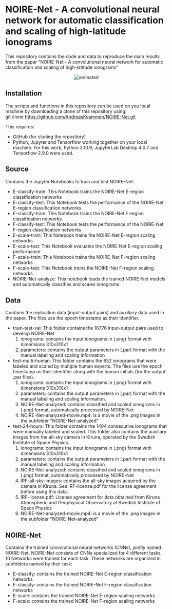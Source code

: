 # NOIRE-Net - A convolutional neural network for automatic classification and scaling of high-latitude ionograms
This repository contains the code and data to reproduce the main results from the paper "NOIRE-Net - A convolutional neural network for automatic classification and scaling of high-latitude ionograms"

<p align="center">
  <img src="NOIRE-Net-analyzed-movie.gif" alt="animated" />
</p>

## Installation 
The scripts and functions in this repository can be used on you local machine by downloading a clone of this repository using: <br />
git clone https://github.com/AndreasKvammen/NOIRE-Net.git

This requires: 
 - GitHub (for cloning the repository)
 - Python, Jupyter and Tensorflow working together on your local machine. For this work, Python 3.10.9, JupyterLab Desktop 4.0.7 and Tensorflow 2.9.0 were used.

## Source
Contains the Jupyter Notebooks to train and test NOIRE-Net:
- E-classify-train: This Notebook trains the NOIRE-Net E-region classification networks
- E-classify-test: This Notebook tests the performance of the NOIRE-Net E-region classification networks
- F-classify-train: This Notebook trains the NOIRE-Net F-region classification networks
- F-classify-test: This Notebook tests the performance of the NOIRE-Net F-region classification networks
- E-scale-train: This Notebook trains the NOIRE-Net E-region scaling networks
- E-scale-test: This Notebook evaluates the NOIRE-Net E-region scaling performance
- F-scale-train: This Notebook trains the NOIRE-Net F-region scaling networks
- F-scale-test: This Notebook trains the NOIRE-Net F-region scaling networks
- NOIRE-Net-analyze: This notebook loads the trained NOIRE-Net models and automatically classifies and scales ionograms

## Data
Contains the replication data (input-output pairs) and auxiliary data used in the paper. The files use the epoch timestamp as their identifier. 
- train-test-val: This folder contains the 16776 input-output pairs used to develop NOIRE-Net
  1. ionograms: contains the input ionograms in (.png) format with dimensions 310x310x1
  2. parameters: contains the output parameters in (.par) format with the manual labeling and scaling information
- test-multi-human: This folder contains the 652 ionograms that were labeled and scaled by multiple human experts. The files use the epoch timestamp as their identifier along with the human initials (for the output .par files).
  1. ionograms: contains the input ionograms in (.png) format with dimensions 310x310x1
  2. parameters: contains the output parameters in (.par) format with the manual labeling and scaling information.
  3. NOIRE-Net-analyzed: contains classified and scaled ionograms in (.png) format, automatically processed by NOIRE-Net
  4. NOIRE-Net-analyzed-movie.mp4: is a movie of the .png images in the subfolder "NOIRE-Net-analyzed"
- test-24-hours: This folder contains the 1404 consecutive ionograms that were manually labeled and scaled. This folder also contains the auxiliary images from the all-sky camera in Kiruna, operated by the Swedish Institute of Space Physics.
  1. ionograms: contains the input ionograms in (.png) format with dimensions 310x310x1
  2. parameters: contains the output parameters in (.par) format with the manual labeling and scaling information
  3. NOIRE-Net-analyzed: contains classified and scaled ionograms in (.png) format, automatically processed by NOIRE-Net
  4. IRF-all-sky-images: contains the all-sky images acquired by the camera in Kiruna. See IRF-license.pdf for the license agreement before using this data.
  5. IRF-license.pdf: License agreement for data obtained from Kiruna Atmospheric and Geophysical Observatory at Swedish Institute of Space Physics
  6. NOIRE-Net-analyzed-movie.mp4: is a movie of the .png images in the subfolder "NOIRE-Net-analyzed"

## NOIRE-Net
Contains the trained convolutional neural networks (CNNs), jointly named NOIRE-Net. NOIRE-Net consists of CNNs specialized for 4 different tasks. 10 Networks were trained for each task. These networks are organized in subfolders named by their task:
- E-classify: contains the trained NOIRE-Net E-region classification networks
- F-classify: contains the trained NOIRE-Net F-region classification networks
- E-scale: contains the trained NOIRE-Net E-region scaling networks
- F-scale: contains the trained NOIRE-Net F-region scaling networks
